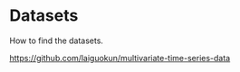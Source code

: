 # Datasets


How to find the datasets.


https://github.com/laiguokun/multivariate-time-series-data
